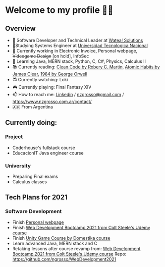 # Welcome to my profile 👨‍💻

## Overview

- 🏢 Software Developer and Technical Leader at [Watea! Solutions](https://www.wateasolutions.com/)
- 📓Studying Systems Engineer at [Universidad Tecnologica Nacional](https://www.frba.utn.edu.ar/)
- 🔭 Currently working in Electronic Invoice, Personal webpage, ~~Videogame Design~~ [on hold], InfoSec 
- 🌱 Learning Java, MERN stack, Python, C, C#, Physics, Calculus II
- 📚 Currently reading: [Clean Code by Robery C. Martin](https://www.goodreads.com/book/show/3735293-clean-code), [Atomic Habits by James Clear](https://www.goodreads.com/book/show/40121378-atomic-habits), [1984 by George Orwell](https://www.goodreads.com/book/show/40961427-1984)
- 📺 Currently watching: Loki
- 🎮 Currently playing: Final Fantasy XIV
- 📫 How to reach me: [Linkedin](https://www.linkedin.com/in/nicolas-grosso/) / nzgrosso@gmail.com / https://www.nzgrosso.com.ar/contact/
- 🇦🇷 From Argentina

## Currently doing:
### Project

- Coderhouse's fullstack course
- EducacionIT Java engineer course

 
### University
- Preparing Final exams
- Calculus classes
 
 ## Tech Plans for 2021
 ### Software Development
 - Finish [Personal webpage](https://nzgrosso.com.ar/)
 - Finish [Web Development Bootcamp 2021 from Colt Steele's Udemy course](https://www.udemy.com/course/the-web-developer-bootcamp/)
 - Finish [Unity Game Course by Domestika course](https://github.com/ngrosso/UnityProject)
 - Learn advanced Java, MERN stack and C
 - Retaking lessons after course revamp from: [Web Development Bootcamp 2021 from Colt Steele's Udemy course](https://www.udemy.com/course/the-web-developer-bootcamp/)
 Repo: https://github.com/ngrosso/WebDevelopment2021


